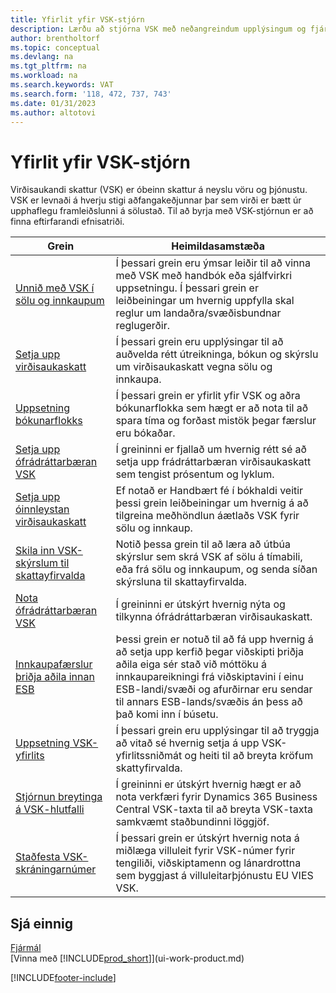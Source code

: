 ```yaml
---
title: Yfirlit yfir VSK-stjórn
description: Lærðu að stjórna VSK með neðangreindum upplýsingum og fjármunum.
author: brentholtorf
ms.topic: conceptual
ms.devlang: na
ms.tgt_pltfrm: na
ms.workload: na
ms.search.keywords: VAT
ms.search.form: '118, 472, 737, 743'
ms.date: 01/31/2023
ms.author: altotovi
---
```

# <a name="vat-management-overview"></a>Yfirlit yfir VSK-stjórn
Virðisaukandi skattur (VSK) er óbeinn skattur á neyslu vöru og þjónustu. VSK er levnaði á hverju stigi aðfangakeðjunnar þar sem virði er bætt úr upphaflegu framleiðslunni á sölustað. Til að byrja með VSK-stjórnun er að finna eftirfarandi efnisatriði.  

|  Grein  |  Heimildasamstæða  |  
|--------|--------------|  
| [Unnið með VSK í sölu og innkaupum](finance-work-with-vat.md) | Í þessari grein eru ýmsar leiðir til að vinna með VSK með handbók eða sjálfvirkri uppsetningu. Í þessari grein er leiðbeiningar um hvernig uppfylla skal reglur um landaðra/svæðisbundnar reglugerðir.|
| [Setja upp virðisaukaskatt](finance-setup-vat.md) | Í þessari grein eru upplýsingar til að auðvelda rétt útreikninga, bókun og skýrslu um virðisaukaskatt vegna sölu og innkaupa.|
| [Uppsetning bókunarflokks](finance-posting-groups.md#tax-posting-groups) | Í þessari grein er yfirlit yfir VSK og aðra bókunarflokka sem hægt er að nota til að spara tíma og forðast mistök þegar færslur eru bókaðar.|
| [Setja upp ófrádráttarbæran VSK](finance-setup-nondeductible-vat.md) | Í greininni er fjallað um hvernig rétt sé að setja upp frádráttarbæran virðisaukaskatt sem tengist prósentum og lyklum.|
| [Setja upp óinnleystan virðisaukaskatt](finance-setup-unrealized-vat.md) | Ef notað er Handbært fé í bókhaldi veitir þessi grein leiðbeiningar um hvernig á að tilgreina meðhöndlun áætlaðs VSK fyrir sölu og innkaup.|
| [Skila inn VSK-skýrslum til skattayfirvalda](finance-how-report-vat.md) | Notið þessa grein til að læra að útbúa skýrslur sem skrá VSK af sölu á tímabili, eða frá sölu og innkaupum, og senda síðan skýrsluna til skattayfirvalda.|
| [Nota ófrádráttarbæran VSK](finance-how-use-non-deductible-vat.md) | Í greininni er útskýrt hvernig nýta og tilkynna ófrádráttarbæran virðisaukaskatt.| 
| [Innkaupafærslur þriðja aðila innan ESB](finance-how-to-eu3party-trade-purchase.md) | Þessi grein er notuð til að fá upp hvernig á að setja upp kerfið þegar viðskipti þriðja aðila eiga sér stað við móttöku á innkaupareikningi frá viðskiptavini í einu ESB-landi/svæði og afurðirnar eru sendar til annars ESB-lands/svæðis án þess að það komi inn í búsetu.|  
| [Uppsetning VSK-yfirlits](finance-how-setup-vat-statement.md) | Í þessari grein eru upplýsingar til að tryggja að vitað sé hvernig setja á upp VSK-yfirlitssniðmát og heiti til að breyta kröfum skattyfirvalda.|
| [Stjórnun breytinga á VSK-hlutfalli](finance-how-use-vat-rate-change-tool.md) | Í greininni er útskýrt hvernig hægt er að nota verkfæri fyrir  Dynamics 365 Business Central  VSK-taxta til að breyta VSK-taxta samkvæmt staðbundinni löggjöf.|
| [Staðfesta VSK-skráningarnúmer](finance-how-validate-vat-registration-number.md) | Í þessari grein er útskýrt hvernig nota á miðlæga villuleit fyrir VSK-númer fyrir tengiliði, viðskiptamenn og lánardrottna sem byggjast á villuleitarþjónustu EU VIES VSK.|


## <a name="see-also"></a>Sjá einnig
[Fjármál](finance.md)  
[Vinna með [!INCLUDE[prod_short](includes/prod_short.md)]](ui-work-product.md)


[!INCLUDE[footer-include](includes/footer-banner.md)]
